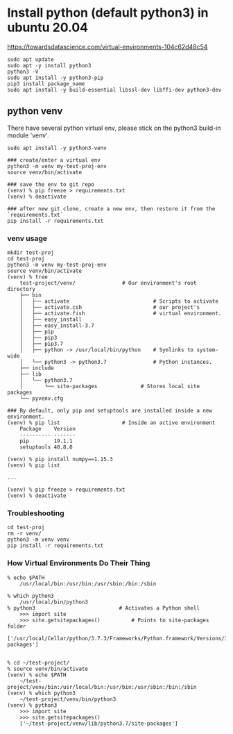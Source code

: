 
# Install python (default python3) in ubuntu 20.04

https://towardsdatascience.com/virtual-environments-104c62d48c54

	sudo apt update
	sudo apt -y install python3
	python3 -V
	sudo apt install -y python3-pip
	pip3 install package_name
	sudo apt install -y build-essential libssl-dev libffi-dev python3-dev

## python venv

There have several python virtual env, please stick on the python3 build-in module 'venv'.

	sudo apt install -y python3-venv

	### create/enter a virtual env
	python3 -m venv my-test-proj-env
	source venv/bin/activate

	### save the env to git repo
	(venv) % pip freeze > requirements.txt
	(venv) % deactivate

	### after new git clone, create a new env, then restore it from the `requirements.txt`
	pip install -r requirements.txt

### venv usage

	mkdir test-proj
	cd test-proj
	python3 -m venv my-test-proj-env
	source venv/bin/activate
	(venv) % tree
		test-project/venv/               # Our environment's root directory
		├── bin
		│   ├── activate                           # Scripts to activate
		│   ├── activate.csh                       # our project's
		│   ├── activate.fish                      # virtual environment.
		│   ├── easy_install
		│   ├── easy_install-3.7
		│   ├── pip
		│   ├── pip3
		│   ├── pip3.7
		│   ├── python -> /usr/local/bin/python    # Symlinks to system-wide
		│   └── python3 -> python3.7               # Python instances.
		├── include
		├── lib
		│   └── python3.7
		│       └── site-packages              # Stores local site packages
		└── pyvenv.cfg

	### By default, only pip and setuptools are installed inside a new environment.
	(venv) % pip list                    # Inside an active environment
		Package    Version
		---------- -------
		pip        19.1.1
		setuptools 40.8.0

	(venv) % pip install numpy==1.15.3
	(venv) % pip list

	...

	(venv) % pip freeze > requirements.txt
	(venv) % deactivate


### Troubleshooting

	cd test-proj
	rm -r venv/
	python3 -m venv venv
	pip install -r requirements.txt


### How Virtual Environments Do Their Thing

	% echo $PATH
		/usr/local/bin:/usr/bin:/usr/sbin:/bin:/sbin

	% which python3
		/usr/local/bin/python3
	% python3                           # Activates a Python shell
		>>> import site
		>>> site.getsitepackages()          # Points to site-packages folder
		['/usr/local/Cellar/python/3.7.3/Frameworks/Python.framework/Versions/3.7/lib/python3.7/site-packages']


	% cd ~/test-project/
	% source venv/bin/activate
	(venv) % echo $PATH
		~/test-project/venv/bin:/usr/local/bin:/usr/bin:/usr/sbin:/bin:/sbin
	(venv) % which python3
		~/test-project/venv/bin/python3
	(venv) % python3
		>>> import site
		>>> site.getsitepackages()
		['~/test-project/venv/lib/python3.7/site-packages']

